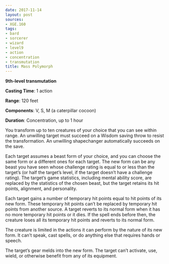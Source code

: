 ```yaml
---
date: 2017-11-14
layout: post
sources:
- XGE.160
tags:
- bard
- sorcerer
- wizard
- level9
- action
- concentration
- transmutation
title: Mass Polymorph
---
```


**9th-level transmutation**

**Casting Time**: 1 action

**Range**: 120 feet

**Components**: V, S, M (a caterpillar cocoon)

**Duration**: Concentration, up to 1 hour

You transform up to ten creatures of your choice that you can see within range. An unwilling target must succeed on a Wisdom saving throw to resist the transformation. An unwilling shapechanger automatically succeeds on the save.

Each target assumes a beast form of your choice, and you can choose the same form or a different ones for each target. The new form can be any beast you have seen whose challenge rating is equal to or less than the target’s (or half the target’s level, if the target doesn’t have a challenge rating). The target’s game statistics, including mental ability score, are replaced by the statistics of the chosen beast, but the target retains its hit points, alignment, and personality.

Each target gains a number of temporary hit points equal to hit points of its new form. These temporary hit points can’t be replaced by temporary hit points from another source. A target reverts to its normal form when it has no more temporary hit points or it dies. If the spell ends before then, the creature loses all its temporary hit points and reverts to its normal form.

The creature is limited in the actions it can perform by the nature of its new form. It can’t speak, cast spells, or do anything else that requires hands or speech.

The target’s gear melds into the new form. The target can’t activate, use, wield, or otherwise benefit from any of its equipment.
